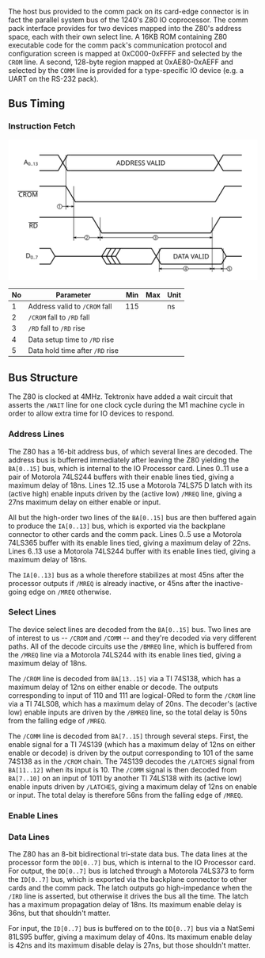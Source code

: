 
The host bus provided to the comm pack on its card-edge connector is in
fact the parallel system bus of the 1240's Z80 IO coprocessor. The comm
pack interface provides for two devices mapped into the Z80's address
space, each with their own select line. A 16KB ROM containing Z80
executable code for the comm pack's communication protocol and
configuration screen is mapped at 0xC000-0xFFFF and selected by the
`CROM` line. A second, 128-byte region mapped at 0xAE80-0xAEFF and
selected by the `COMM` line is provided for a type-specific IO device
(e.g. a UART on the RS-232 pack).


## Bus Timing

### Instruction Fetch

![instruction fetch timing diagram](host_bus_timing_fetch.svg)

No | Parameter                         | Min | Max | Unit
-- | --------------------------------- | --- | --- | ----
 1 | Address valid to `/CROM` fall     | 115 |     | ns
 2 | `/CROM` fall to `/RD` fall        | 
 3 | `/RD` fall to `/RD` rise          |
 4 | Data setup time to `/RD` rise     |
 5 | Data hold time after `/RD` rise   |


## Bus Structure

The Z80 is clocked at 4MHz. Tektronix have added a wait circuit that
asserts the `/WAIT` line for one clock cycle during the M1 machine cycle
in order to allow extra time for IO devices to respond.

### Address Lines

The Z80 has a 16-bit address bus, of which several lines are decoded.
The address bus is bufferred immediately after leaving the Z80 yielding
the `BA[0..15]` bus, which is internal to the IO Processor card. Lines
0..11 use a pair of Motorola 74LS244 buffers with their enable lines
tied, giving a maximum delay of 18ns. Lines 12..15 use a Motorola 74LS75
D latch with its (active high) enable inputs driven by the (active low)
`/MREQ` line, giving a 27ns maximum delay on either enable or input.

All but the high-order two lines of the `BA[0..15]` bus are then
buffered again to produce the `IA[0..13]` bus, which is exported via the
backplane connector to other cards and the comm pack. Lines 0..5 use a
Motorola 74LS365 buffer with its enable lines tied, giving a maximum
delay of 22ns. Lines 6..13 use a Motorola 74LS244 buffer with its enable
lines tied, giving a maximum delay of 18ns.

The `IA[0..13]` bus as a whole therefore stabilizes at most 45ns after
the processor outputs if `/MREQ` is already inactive, or 45ns after the
inactive-going edge on `/MREQ` otherwise.

### Select Lines

The device select lines are decoded from the `BA[0..15]` bus. Two lines
are of interest to us -- `/CROM` and `/COMM` -- and they're decoded via
very different paths. All of the decode circuits use the `/BMREQ` line,
which is buffered from the `/MREQ` line via a Motorola 74LS244 with its
enable lines tied, giving a maximum delay of 18ns.

The `/CROM` line is decoded from `BA[13..15]` via a TI 74S138, which has
a maximum delay of 12ns on either enable or decode. The outputs
corresponding to input of 110 and 111 are logical-ORed to form the
`/CROM` line via a TI 74LS08, which has a maximum delay of 20ns. The
decoder's (active low) enable inputs are driven by the `/BMREQ` line, so
the total delay is 50ns from the falling edge of `/MREQ`.

The `/COMM` line is decoded from `BA[7..15]` through several steps.
First, the enable signal for a TI 74S139 (which has a maximum delay of
12ns on either enable or decode) is driven by the output corresponding
to 101 of the same 74S138 as in the `/CROM` chain. The 74S139 decodes
the `/LATCHES` signal from `BA[11..12]` when its input is 10. The
`/COMM` signal is then decoded from `BA[7..10]` on an input of 1011
by another TI 74LS138 with its (active low) enable inputs driven by
`/LATCHES`, giving a maximum delay of 12ns on enable or input. The total
delay is therefore 56ns from the falling edge of `/MREQ`.

### Enable Lines

### Data Lines

The Z80 has an 8-bit bidirectional tri-state data bus. The data lines at
the processor form the `DD[0..7]` bus, which is internal to the IO
Processor card. For output, the `DD[0..7]` bus is latched through a
Motorola 74LS373 to form the `ID[0..7]` bus, which is exported via the
backplane connector to other cards and the comm pack. The latch outputs
go high-impedance when the `/IRD` line is asserted, but otherwise it
drives the bus all the time. The latch has a maximum propagation delay
of 18ns. Its maximum enable delay is 36ns, but that shouldn't matter.

For input, the `ID[0..7]` bus is buffered on to the `DD[0..7]` bus via a
NatSemi 81LS95 buffer, giving a maximum delay of 40ns. Its maximum
enable delay is 42ns and its maximum disable delay is 27ns, but those
shouldn't matter.
